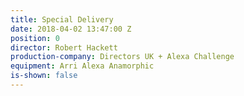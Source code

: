 ```yaml
---
title: Special Delivery
date: 2018-04-02 13:47:00 Z
position: 0
director: Robert Hackett
production-company: Directors UK + Alexa Challenge
equipment: Arri Alexa Anamorphic
is-shown: false
---
```


